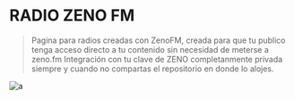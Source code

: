 # RADIO ZENO FM 
> Pagina para radios creadas con ZenoFM, creada para que tu publico tenga acceso directo a tu contenido sin necesidad de meterse a zeno.fm
> Integración con tu clave de ZENO completanmente privada siempre y cuando no compartas el repositorio en donde lo alojes.

![a](https://i.imgur.com/BBoDNLq.jpeg)
